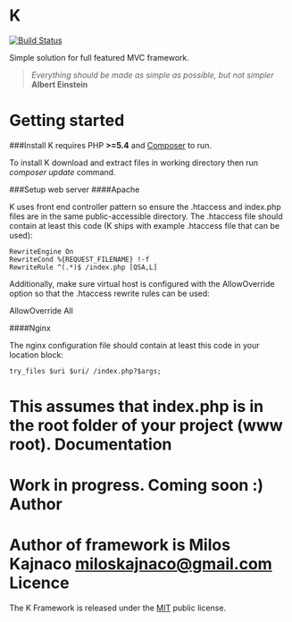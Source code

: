 K
=
[![Build Status](https://travis-ci.org/Kajna/K.svg?branch=master)](https://travis-ci.org/Kajna/K)

Simple solution for full featured MVC framework.
> *Everything should be made as simple as possible, but not simpler* 
**Albert Einstein**

Getting started
=
###Install
K requires PHP **>=5.4** and [Composer](https://getcomposer.org/) to run.

To install K download and extract files in working directory then run *composer update* command.

###Setup web server
####Apache

K uses front end controller pattern so ensure the .htaccess and index.php files are in the same public-accessible directory. The .htaccess file should contain at least this code (K ships with example .htaccess file that can be used):
```
RewriteEngine On
RewriteCond %{REQUEST_FILENAME} !-f
RewriteRule ^(.*)$ /index.php [QSA,L]
```

Additionally, make sure virtual host is configured with the AllowOverride option so that the .htaccess rewrite rules can be used:

AllowOverride All

####Nginx

The nginx configuration file should contain at least this code in your location block:
```
try_files $uri $uri/ /index.php?$args;
```

This assumes that index.php is in the root folder of your project (www root).
Documentation
=
Work in progress. Coming soon :)
Author
=
Author of framework is Milos Kajnaco 
miloskajnaco@gmail.com
Licence
=
The K Framework is released under the [MIT](http://opensource.org/licenses/MIT) public license.

